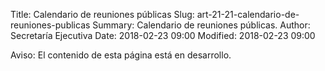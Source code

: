 Title: Calendario de reuniones públicas
Slug: art-21-21-calendario-de-reuniones-publicas
Summary: Calendario de reuniones públicas.
Author: Secretaría Ejecutiva
Date: 2018-02-23 09:00
Modified: 2018-02-23 09:00


<div class="alert alert-info" role="alert">Aviso: El contenido de esta página está en desarrollo.</div>

